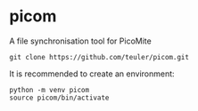 # picom
 A file synchronisation tool for PicoMite

```
git clone https://github.com/teuler/picom.git
```

It is recommended to create an environment:
```
python -m venv picom
source picom/bin/activate
```

